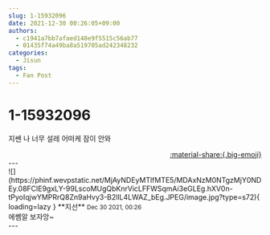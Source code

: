 ```yaml
---
slug: 1-15932096
date: 2021-12-30 00:26:05+09:00
authors:
  - c1941a7bb7afaed148e9f5515c56ab77
  - 01435f74a49ba8a519705ad242348232
categories:
  - Jisun
tags:
  - Fan Post
---
```


# 1-15932096

<div class="post-container" markdown="1">
<div class="content-container md-sidebar__scrollwrap" markdown="1">

지쎈 나 너무 설레 어떠케 잠이 안와

</div>
</div>

<div style="text-align: right;" markdown="1">
<a href="https://weverse.io/fromis9/fanpost/1-15932096" style="text-align: right;">:material-share:{.big-emoji}</a>
</div>
---

<div class="comments-container md-sidebar__scrollwrap" markdown="1">
<div class="comment" markdown="1">
<div class='id-container' markdown="1">
![](https://phinf.wevpstatic.net/MjAyNDEyMTlfMTE5/MDAxNzM0NTgzMjY0NDEy.08FClE9gxLY-99LscoMUgQbKnrVicLFFWSqmAi3eGLEg.hXV0n-tPyoIqjwYMPRrQ8Zn9aHvy3-B2llL4LWAZ_bEg.JPEG/image.jpg?type=s72){ loading=lazy }
**<span class="artist">지선</span>** <small>Dec 30 2021, 00:26</small><br>
</div>
<div class='comment-body' markdown="1">
에쎔알 보자앙~
</div>
</div>
</div>
---
